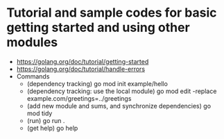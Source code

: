 # Tutorial and sample codes for basic getting started and using other modules

- https://golang.org/doc/tutorial/getting-started
- https://golang.org/doc/tutorial/handle-errors
- Commands
   - (dependency tracking) go mod init example/hello
   - (dependency tracking: use the local module) go mod edit -replace example.com/greetings=../greetings
   - (add new module and sums, and synchronize dependencies) go mod tidy
   - (run) go run .
   - (get help) go help
